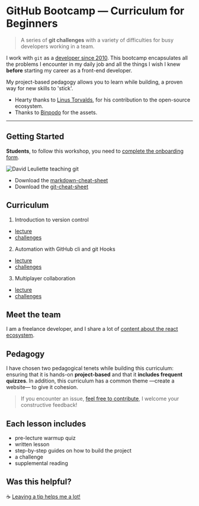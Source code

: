 # GitHub Bootcamp — Curriculum for Beginners

> A series of **git challenges** with a variety of difficulties for busy developers working in a team.

I work with `git` as a [developer since 2010](https://github.com/flexbox?tab=overview&from=2010-08-01&to=2010-08-31). This bootcamp encapsulates all the problems I encounter in my daily job and all the things I wish I knew **before** starting my career as a front-end developer.

My project-based pedagogy allows you to learn while building, a proven way for new skills to 'stick'.

- Hearty thanks to [Linus Torvalds](https://github.com/torvalds), for his contribution to the open-source ecosystem.
- Thanks to [Binpodo](https://thenounproject.com/term/certificate/2189430/) for the assets.

---

## Getting Started

**Students**, to follow this workshop, you need to [complete the onboarding form](https://airtable.com/shrLdN7E7kMMiVeFK).

![David Leuliette teaching git](./slides/automation-with-github.jpg)

- Download the [markdown-cheat-sheet](https://guides.github.com/pdfs/markdown-cheatsheet-online.pdf)
- Download the [git-cheat-sheet](https://education.github.com/git-cheat-sheet-education.pdf)

## Curriculum

1. Introduction to version control

- [lecture](https://davidl.fr/courses)
- [challenges](./challenges/101/01.md)

2. Automation with GitHub cli and git Hooks

- [lecture](https://davidl.fr/courses)
- [challenges](./challenges/102/01.md)

3. Multiplayer collaboration

- [lecture](https://davidl.fr/courses)
- [challenges](./challenges/103/01.md)

## Meet the team

I am a freelance developer, and I share a lot of [content about the react ecosystem](https://twitter.com/intent/follow?screen_name=flexbox_).

## Pedagogy

I have chosen two pedagogical tenets while building this curriculum: ensuring that it is hands-on **project-based** and that it **includes frequent quizzes**. In addition, this curriculum has a common theme —create a website— to give it cohesion.

> If you encounter an issue, [feel free to contribute](https://github.com/flexbox/github-bootcamp/issues/new), I welcome your constructive feedback!

## Each lesson includes

- pre-lecture warmup quiz
- written lesson
- step-by-step guides on how to build the project
- a challenge
- supplemental reading

## Was this helpful?

☕️ [Leaving a tip helps me a lot!](https://www.buymeacoffee.com/flexbox)
